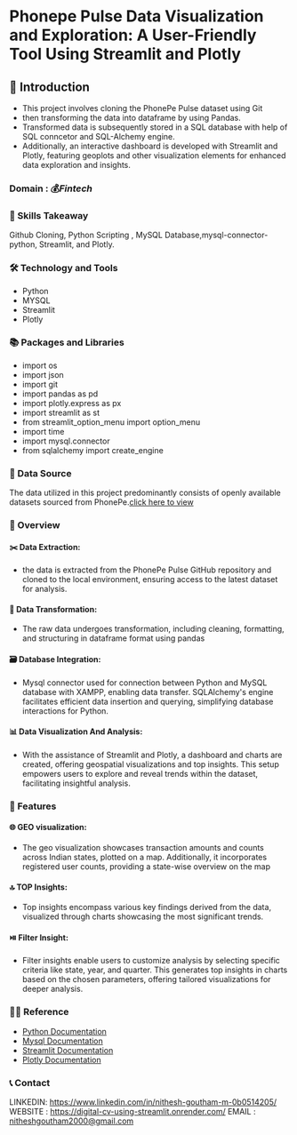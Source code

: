 
# Phonepe Pulse Data Visualization and Exploration: A User-Friendly Tool Using Streamlit and Plotly

## 📘 Introduction 

* This project involves cloning the PhonePe Pulse dataset using Git
* then transforming the data into dataframe by using Pandas.
* Transformed data is subsequently stored in a SQL database with help of SQL conncetor and SQL-Alchemy engine.
* Additionally, an interactive dashboard is developed with Streamlit and Plotly, featuring geoplots and other visualization elements for enhanced data exploration and insights.

### Domain : 💰*Fintech*

### 🎨 Skills Takeaway 
Github Cloning, Python Scripting , MySQL Database,mysql-connector-python, Streamlit, and Plotly.

### 🛠  Technology and Tools
* Python 
* MYSQL
* Streamlit
* Plotly
  
###  📚  Packages and Libraries
* import os
* import json
* import git
* import pandas as pd
* import plotly.express as px
* import streamlit as st
* from streamlit_option_menu import option_menu
* import time
* import mysql.connector
* from sqlalchemy import create_engine

### 📂 Data Source 
The data utilized in this project predominantly consists of openly available datasets sourced from PhonePe.[click here to view](https://github.com/PhonePe/pulse/tree/master/data/aggregated/transaction/country/india/state)

### 📘 Overview 
#### ✂️ Data Extraction:
* the data is extracted from the PhonePe Pulse GitHub repository and cloned to the local environment, ensuring access to the latest dataset for analysis.

#### 🔁 Data Transformation:
* The raw data undergoes transformation, including cleaning, formatting, and structuring in dataframe format using pandas

#### 🗃️ Database Integration:
* Mysql connector used for connection between Python and  MySQL database with XAMPP, enabling data transfer. SQLAlchemy's engine facilitates efficient data insertion and querying, simplifying database interactions for Python.

#### 📊 Data Visualization And Analysis:
* With the assistance of Streamlit and Plotly, a dashboard and charts are created, offering geospatial visualizations and top insights. This setup empowers users to explore and reveal trends within the dataset, facilitating insightful analysis.

### 📘  Features

#### 🌐 GEO visualization:
* The geo visualization showcases transaction amounts and counts across Indian states, plotted on a map. Additionally, it incorporates registered user counts, providing a state-wise overview on the map

#### 🔝 TOP Insights:
* Top insights encompass various key findings derived from the data, visualized through charts showcasing the most significant trends.

#### ⏯️ Filter Insight:
* Filter insights enable users to customize analysis by selecting specific criteria like state, year, and quarter. This generates top insights in charts based on the chosen parameters, offering tailored visualizations for deeper analysis.

### 👨‍🏫 Reference
* [Python Documentation](https://docs.python.org/3/)
* [Mysql Documentation](https://dev.mysql.com/doc/)
* [Streamlit Documentation](https://docs.streamlit.io/)
* [Plotly Documentation](https://plotly.com/python/)


### 📞 Contact
LINKEDIN: https://www.linkedin.com/in/nithesh-goutham-m-0b0514205/       
WEBSITE : https://digital-cv-using-streamlit.onrender.com/
EMAIL : nitheshgoutham2000@gmail.com

